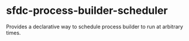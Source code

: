 # sfdc-process-builder-scheduler
Provides a declarative way to schedule process builder to run at arbitrary times.
